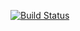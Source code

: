 [![Build Status](https://travis-ci.com/Lee3224/CSE110.svg?branch=master)](https://travis-ci.com/Lee3224/CSE110)

